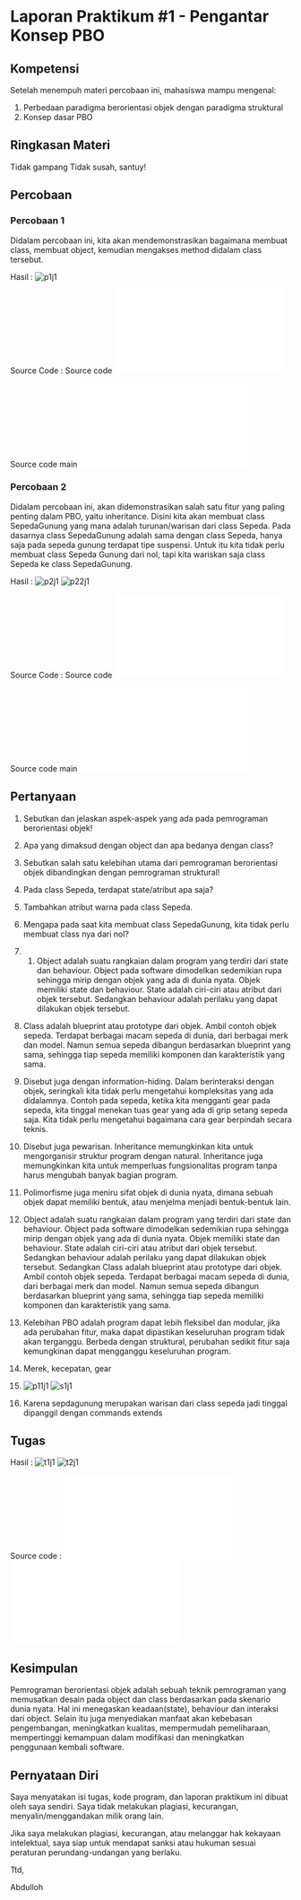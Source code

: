 # Laporan Praktikum #1 - Pengantar Konsep PBO

## Kompetensi

Setelah menempuh materi percobaan ini, mahasiswa mampu mengenal:
1. Perbedaan paradigma berorientasi objek dengan paradigma struktural
2. Konsep dasar PBO

## Ringkasan Materi

Tidak gampang Tidak susah, santuy!

## Percobaan

### Percobaan 1
Didalam percobaan ini, kita akan mendemonstrasikan bagaimana membuat class, membuat object, kemudian mengakses method didalam class tersebut. 

Hasil :
![p1j1](img/p1j1.PNG)

Source Code :
Source code ![sc1j1](../../src/1_Pengantar_Konsep_PBO/sc1j1.java)

Source code main ![sc2j1](../../src/1_Pengantar_Konsep_PBO/sc2j1.java)

### Percobaan 2

Didalam percobaan ini, akan didemonstrasikan salah satu fitur yang paling penting dalam PBO, yaitu
inheritance. Disini kita akan membuat class SepedaGunung yang mana adalah turunan/warisan dari
class Sepeda. Pada dasarnya class SepedaGunung adalah sama dengan class Sepeda, hanya saja pada
sepeda gunung terdapat tipe suspensi. Untuk itu kita tidak perlu membuat class Sepeda Gunung dari
nol, tapi kita wariskan saja class Sepeda ke class SepedaGunung. 

Hasil :
![p2j1](img/p2j1.png)
![p22j1](img/p22j1.png)

Source Code :
Source code ![sc3j1](../../src/1_Pengantar_Konsep_PBO/sc3j1.java)

Source code main ![sc4j1](../../src/1_Pengantar_Konsep_PBO/sc4j1.java)

## Pertanyaan

1. Sebutkan dan jelaskan aspek-aspek yang ada pada pemrograman berorientasi objek!
2. Apa yang dimaksud dengan object dan apa bedanya dengan class?
3. Sebutkan salah satu kelebihan utama dari pemrograman berorientasi objek dibandingkan dengan pemrograman struktural!
4. Pada class Sepeda, terdapat state/atribut apa saja?
5. Tambahkan atribut warna pada class Sepeda.
6. Mengapa pada saat kita membuat class SepedaGunung, kita tidak perlu membuat class nya dari nol? 

1. 1. Object adalah suatu rangkaian dalam program yang terdiri dari state dan behaviour. Object pada software dimodelkan sedemikian rupa sehingga mirip dengan objek yang ada di dunia nyata. Objek memiliki state dan behaviour. State adalah ciri-ciri atau atribut dari objek tersebut. Sedangkan behaviour adalah perilaku yang dapat dilakukan objek tersebut. 
2. Class adalah blueprint atau prototype dari objek. Ambil contoh objek sepeda. Terdapat berbagai macam sepeda di dunia, dari berbagai merk dan model. Namun semua sepeda dibangun berdasarkan blueprint yang sama, sehingga tiap sepeda memiliki komponen dan karakteristik yang sama.
3. Disebut juga dengan information-hiding. Dalam berinteraksi dengan objek, seringkali kita tidak perlu mengetahui kompleksitas yang ada didalamnya. Contoh pada sepeda, ketika kita mengganti gear pada sepeda, kita tinggal menekan tuas gear yang ada di grip setang sepeda saja. Kita tidak perlu mengetahui bagaimana cara gear berpindah secara teknis. 
4. Disebut juga pewarisan. Inheritance memungkinkan kita untuk mengorganisir struktur program dengan natural. Inheritance juga memungkinkan kita untuk memperluas fungsionalitas program tanpa harus mengubah banyak bagian program.
5. Polimorfisme juga meniru sifat objek di dunia nyata, dimana sebuah objek dapat memiliki
bentuk, atau menjelma menjadi bentuk-bentuk lain.

2. Object adalah suatu rangkaian dalam program yang terdiri dari state dan behaviour. Object pada software dimodelkan sedemikian rupa sehingga mirip dengan objek yang ada di dunia nyata. Objek memiliki state dan behaviour. State adalah ciri-ciri atau atribut dari objek tersebut. Sedangkan behaviour adalah perilaku yang dapat dilakukan objek tersebut. Sedangkan Class adalah blueprint atau prototype dari objek. Ambil contoh objek sepeda. Terdapat berbagai macam sepeda di dunia, dari berbagai merk dan model. Namun semua sepeda dibangun berdasarkan blueprint yang sama, sehingga tiap sepeda memiliki komponen dan karakteristik yang sama.

3. Kelebihan PBO adalah program dapat lebih fleksibel dan modular, jika ada perubahan fitur, maka dapat dipastikan keseluruhan program tidak akan terganggu. Berbeda dengan struktural, perubahan sedikit fitur saja kemungkinan dapat mengganggu keseluruhan program.  

4. Merek, kecepatan, gear

5.  ![p11j1](img/p11j1.png) 
    ![s1j1](img/s1j1.png)
6.  Karena sepdagunung merupakan warisan dari class sepeda jadi tinggal dipanggil dengan commands extends

## Tugas

Hasil : ![t1j1](img/t1j1.png) ![t2j1](img/t2j1.png)

Source code : ![t1j1](../../src/1_Pengantar_Konsep_PBO/t1j1.java) ![t2j1](../../src/1_Pengantar_Konsep_PBO/t2j1.java)

## Kesimpulan

Pemrograman berorientasi objek adalah sebuah teknik pemrograman yang memusatkan desain pada object dan class berdasarkan pada skenario dunia nyata. Hal ini menegaskan keadaan(state), behaviour dan interaksi dari object. Selain itu juga menyediakan manfaat akan kebebasan pengembangan, meningkatkan kualitas, mempermudah pemeliharaan, mempertinggi kemampuan dalam modifikasi dan meningkatkan penggunaan kembali software. 

## Pernyataan Diri

Saya menyatakan isi tugas, kode program, dan laporan praktikum ini dibuat oleh saya sendiri. Saya tidak melakukan plagiasi, kecurangan, menyalin/menggandakan milik orang lain.

Jika saya melakukan plagiasi, kecurangan, atau melanggar hak kekayaan intelektual, saya siap untuk mendapat sanksi atau hukuman sesuai peraturan perundang-undangan yang berlaku.

Ttd,

Abdulloh
